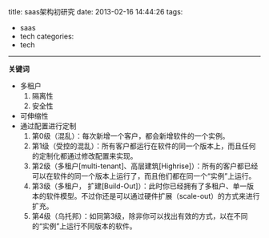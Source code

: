title: saas架构初研究
date: 2013-02-16 14:44:26
tags:
- saas
- tech
categories:
- tech
---
**关键词**  

* 多租户  
    1. 隔离性  
    2. 安全性
* 可伸缩性  
* 通过配置进行定制  
    1. 第0级（混乱）：每次新增一个客户，都会新增软件的一个实例。  
    2. 第1级（受控的混乱）：所有客户都运行在软件的同一个版本上，而且任何的定制化都通过修改配置来实现。  
    3. 第2级（多租户[multi-tenant]、高层建筑[Highrise]）：所有的客户都已经可以在软件的同一个版本上运行了，而且他们都在同一个“实例”上运行。  
    4. 第3级（多租户， 扩建[Build-Out]）：此时你已经拥有了多租户、单一版本的软件模型。不过你还是可以通过硬件扩展（scale-out）的方式来进行扩充。  
    5. 第4级（乌托邦）：如同第3级，除非你可以找出有效的方式，以在不同的“实例”上运行不同版本的软件。  
